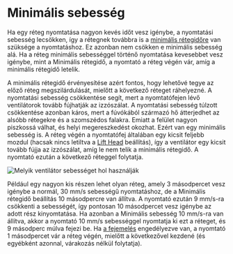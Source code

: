 # Minimális sebesség

Ha egy réteg nyomtatása nagyon kevés időt vesz igénybe, a nyomtatási sebesség lecsökken, így a rétegnek továbbra is a [minimális rétegidőre](cool_min_layer_time.md) van szüksége a nyomtatáshoz. Ez azonban nem csökken e minimális sebesség alá. Ha a réteg minimális sebességgel történő nyomtatása kevesebbet vesz igénybe, mint a Minimális rétegidő, a nyomtató a réteg végén vár, amíg a minimális rétegidő letelik.

A minimális rétegidő érvényesítése azért fontos, hogy lehetővé tegye az előző réteg megszilárdulását, mielőtt a következő réteget ráhelyezné. A nyomtatási sebesség csökkentése segít, mert a nyomtatófejen lévő ventilátorok tovább fújhatják az izzószálat. A nyomtatási sebesség túlzott csökkentése azonban káros, mert a fúvókából származó hő átterjedhet az alsóbb rétegekre és a szomszédos falakra. Emiatt a felület nagyon piszkossá válhat, és helyi megereszkedést okozhat. Ezért van egy minimális sebesség is. A réteg végén a nyomtatófej általában egy kicsit feljebb mozdul (hacsak nincs letiltva a [Lift Head](cool_lift_head.md) beállítás), így a ventilátor egy kicsit tovább fújja az izzószálat, amíg le nem telik a minimális rétegidő. A nyomtató ezután a következő réteggel folytatja.

![Melyik ventilátor sebességet hol használják](../images/cool_fan_speed.svg)

Például egy nagyon kis részen lehet olyan réteg, amely 3 másodpercet vesz igénybe a normál, 30 mm/s sebességű nyomtatáshoz, de a Minimális rétegidő beállítás 10 másodpercre van állítva. A nyomtató ezután 9 mm/s-ra csökkenti a sebességét, így pontosan 10 másodpercet vesz igénybe az adott rész kinyomtatása. Ha azonban a Minimális sebesség 10 mm/s-ra van állítva, akkor a nyomtató 10 mm/s sebességgel nyomtatja ki ezt a réteget, és 9 másodperc múlva fejezi be. Ha [a fejemelés](cool_lift_head.md) engedélyezve van, a nyomtató 1 másodpercet vár a réteg végén, mielőtt a következővel kezdené (és egyébként azonnal, várakozás nélkül folytatja).
